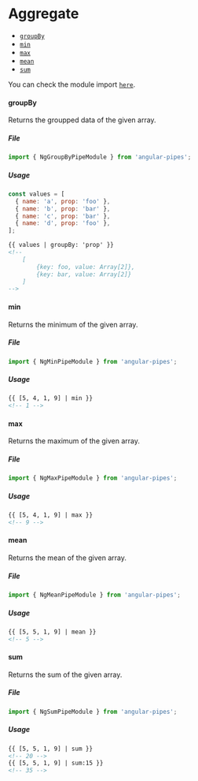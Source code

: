 # Aggregate

- [`groupBy`](#groupby)
- [`min`](#min)
- [`max`](#max)
- [`mean`](#mean)
- [`sum`](#sum)

You can check the module import [`here`](./modules.md).

#### groupBy

Returns the groupped data of the given array.

##### File

```typescript
import { NgGroupByPipeModule } from 'angular-pipes';
```

##### Usage

```javascript
const values = [
  { name: 'a', prop: 'foo' },
  { name: 'b', prop: 'bar' },
  { name: 'c', prop: 'bar' },
  { name: 'd', prop: 'foo' },
];
```

```html
{{ values | groupBy: 'prop' }}
<!--
	[
		{key: foo, value: Array[2]},
		{key: bar, value: Array[2]}
	]
-->
```

#### min

Returns the minimum of the given array.

##### File

```typescript
import { NgMinPipeModule } from 'angular-pipes';
```

##### Usage

```html
{{ [5, 4, 1, 9] | min }}
<!-- 1 -->
```

#### max

Returns the maximum of the given array.

##### File

```typescript
import { NgMaxPipeModule } from 'angular-pipes';
```

##### Usage

```html
{{ [5, 4, 1, 9] | max }}
<!-- 9 -->
```

#### mean

Returns the mean of the given array.

##### File

```typescript
import { NgMeanPipeModule } from 'angular-pipes';
```

##### Usage

```html
{{ [5, 5, 1, 9] | mean }}
<!-- 5 -->
```

#### sum

Returns the sum of the given array.

##### File

```typescript
import { NgSumPipeModule } from 'angular-pipes';
```

##### Usage

```html
{{ [5, 5, 1, 9] | sum }}
<!-- 20 -->
{{ [5, 5, 1, 9] | sum:15 }}
<!-- 35 -->
```
